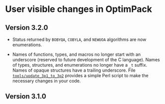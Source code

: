 # User visible changes in OptimPack


## Version 3.2.0

- Status returned by `BOBYQA`, `COBYLA`, and `NEWUOA` algorithms are now
  enumerations.

- Names of functions, types, and macros no longer start with an underscore
  (reserved to future development of the C language).  Names of types,
  structures, and enumerations no longer have a `_t` suffix.  Names of opaque
  structures have a trailing underscore.  File
  [`tools/update_3p1_to_3p2`](tools/update_3p1_to_3p2) provides a simple Perl
  script to make the necessary changes in your code.

## Version 3.1.0
